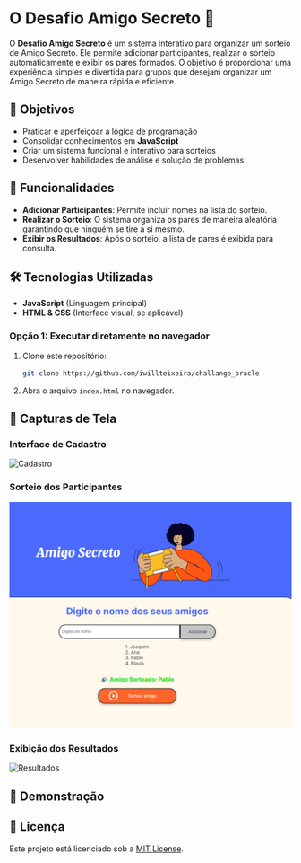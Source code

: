 # O Desafio Amigo Secreto 🎁

O **Desafio Amigo Secreto** é um sistema interativo para organizar um sorteio de Amigo Secreto. Ele permite adicionar participantes, realizar o sorteio automaticamente e exibir os pares formados. O objetivo é proporcionar uma experiência simples e divertida para grupos que desejam organizar um Amigo Secreto de maneira rápida e eficiente.

## 📌 Objetivos
- Praticar e aperfeiçoar a lógica de programação
- Consolidar conhecimentos em **JavaScript**
- Criar um sistema funcional e interativo para sorteios
- Desenvolver habilidades de análise e solução de problemas

## 🚀 Funcionalidades
- **Adicionar Participantes**: Permite incluir nomes na lista do sorteio.
- **Realizar o Sorteio**: O sistema organiza os pares de maneira aleatória garantindo que ninguém se tire a si mesmo.
- **Exibir os Resultados**: Após o sorteio, a lista de pares é exibida para consulta.

## 🛠️ Tecnologias Utilizadas
- **JavaScript** (Linguagem principal)
- **HTML & CSS** (Interface visual, se aplicável)

### Opção 1: Executar diretamente no navegador
1. Clone este repositório:
   ```bash
   git clone https://github.com/iwillteixeira/challange_oracle
   ```
2. Abra o arquivo `index.html` no navegador.


## 📸 Capturas de Tela

### Interface de Cadastro
![Cadastro](assets/cadastro.png)

### Sorteio dos Participantes
![Sorteio](assets/sorteio.png)

### Exibição dos Resultados
![Resultados](assets/resultados.png)

## 🎥 Demonstração

## 📜 Licença
Este projeto está licenciado sob a [MIT License](LICENSE).